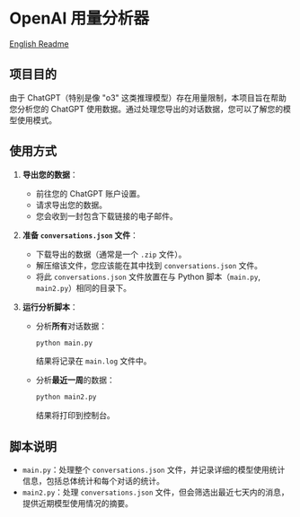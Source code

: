 # OpenAI 用量分析器

[English Readme](./README.md)

## 项目目的

由于 ChatGPT（特别是像 "o3" 这类推理模型）存在用量限制，本项目旨在帮助您分析您的 ChatGPT 使用数据。通过处理您导出的对话数据，您可以了解您的模型使用模式。

## 使用方式

1. **导出您的数据**：
    * 前往您的 ChatGPT 账户设置。
    * 请求导出您的数据。
    * 您会收到一封包含下载链接的电子邮件。

2. **准备 `conversations.json` 文件**：
    * 下载导出的数据（通常是一个 `.zip` 文件）。
    * 解压缩该文件，您应该能在其中找到 `conversations.json` 文件。
    * 将此 `conversations.json` 文件放置在与 Python 脚本（`main.py`, `main2.py`）相同的目录下。

3. **运行分析脚本**：
    * 分析**所有**对话数据：

        ```bash
        python main.py
        ```

        结果将记录在 `main.log` 文件中。

    * 分析**最近一周**的数据：

        ```bash
        python main2.py
        ```

        结果将打印到控制台。

## 脚本说明

* `main.py`：处理整个 `conversations.json` 文件，并记录详细的模型使用统计信息，包括总体统计和每个对话的统计。
* `main2.py`：处理 `conversations.json` 文件，但会筛选出最近七天内的消息，提供近期模型使用情况的摘要。
